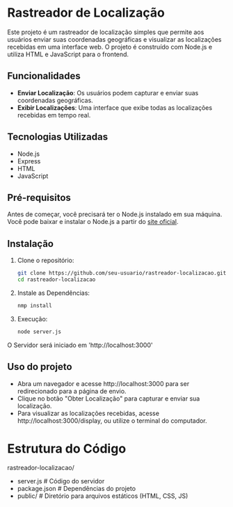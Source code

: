 # Rastreador de Localização

Este projeto é um rastreador de localização simples que permite aos usuários enviar suas coordenadas geográficas e visualizar as localizações recebidas em uma interface web. O projeto é construído com Node.js e utiliza HTML e JavaScript para o frontend.

## Funcionalidades

- **Enviar Localização**: Os usuários podem capturar e enviar suas coordenadas geográficas.
- **Exibir Localizações**: Uma interface que exibe todas as localizações recebidas em tempo real.

## Tecnologias Utilizadas

- Node.js
- Express
- HTML
- JavaScript

## Pré-requisitos

Antes de começar, você precisará ter o Node.js instalado em sua máquina. Você pode baixar e instalar o Node.js a partir do [site oficial](https://nodejs.org/).

## Instalação

1. Clone o repositório:

   ```bash
   git clone https://github.com/seu-usuario/rastreador-localizacao.git
   cd rastreador-localizacao

2. Instale as Dependências:

   ```bash
   nmp install

3. Execução:

   ```bash
   node server.js

O Servidor será iniciado em 'http://localhost:3000'

## Uso do projeto 

- Abra um navegador e acesse http://localhost:3000 para ser redirecionado para a página de envio.
- Clique no botão "Obter Localização" para capturar e enviar sua localização.
- Para visualizar as localizações recebidas, acesse http://localhost:3000/display, ou utilize o terminal do computador.

# Estrutura do Código

 rastreador-localizacao/
- server.js          # Código do servidor
- package.json       # Dependências do projeto
- public/            # Diretório para arquivos estáticos (HTML, CSS, JS)


